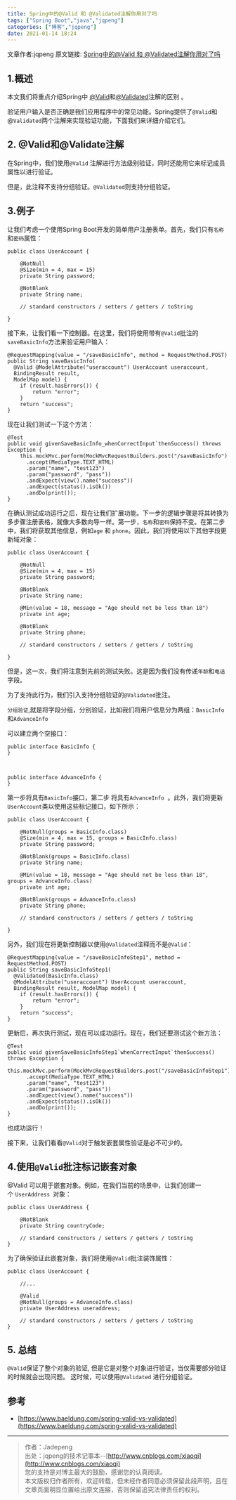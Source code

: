 ```yaml
---
title: Spring中的@Valid 和 @Validated注解你用对了吗
tags: ["Spring Boot","java","jqpeng"]
categories: ["博客","jqpeng"]
date: 2021-01-14 18:24
---
```

文章作者:jqpeng
原文链接: [Spring中的@Valid 和 @Validated注解你用对了吗](https://www.cnblogs.com/xiaoqi/p/spring-valid.html)

## 1.概述

本文我们将重点介绍Spring中 [@Valid](https://docs.oracle.com/javaee/7/api/javax/validation/Valid.html)和[@Validated](https://docs.spring.io/spring/docs/current/javadoc-api/org/springframework/validation/annotation/Validated.html)注解的区别 。

验证用户输入是否正确是我们应用程序中的常见功能。Spring提供了`@Valid`和@`Validated`两个注解来实现验证功能，下面我们来详细介绍它们。

## 2. @Valid和@Validate注解

在Spring中，我们使用`@Valid` 注解进行方法级别验证，同时还能用它来标记成员属性以进行验证。

但是，此注释不支持分组验证。`@Validated`则支持分组验证。

## 3.例子

让我们考虑一个使用Spring Boot开发的简单用户注册表单。首先，我们只有`名称`和`密码`属性：


    public class UserAccount {
    
        @NotNull
        @Size(min = 4, max = 15)
        private String password;
    
        @NotBlank
        private String name;
    
        // standard constructors / setters / getters / toString
    
    }
    


接下来，让我们看一下控制器。在这里，我们将使用带有`@Valid`批注的`saveBasicInfo`方法来验证用户输入：


    @RequestMapping(value = "/saveBasicInfo", method = RequestMethod.POST)
    public String saveBasicInfo(
      @Valid @ModelAttribute("useraccount") UserAccount useraccount, 
      BindingResult result, 
      ModelMap model) {
        if (result.hasErrors()) {
            return "error";
        }
        return "success";
    }


现在让我们测试一下这个方法：


    @Test
    public void givenSaveBasicInfo_whenCorrectInput`thenSuccess() throws Exception {
        this.mockMvc.perform(MockMvcRequestBuilders.post("/saveBasicInfo")
          .accept(MediaType.TEXT_HTML)
          .param("name", "test123")
          .param("password", "pass"))
          .andExpect(view().name("success"))
          .andExpect(status().isOk())
          .andDo(print());
    }


在确认测试成功运行之后，现在让我们扩展功能。下一步的逻辑步骤是将其转换为多步骤注册表格，就像大多数向导一样。第一步，`名称`和`密码`保持不变。在第二步中，我们将获取其他信息，例如`age` 和 `phone`。因此，我们将使用以下其他字段更新域对象：


    public class UserAccount {
    
        @NotNull
        @Size(min = 4, max = 15)
        private String password;
    
        @NotBlank
        private String name;
    
        @Min(value = 18, message = "Age should not be less than 18")
        private int age;
    
        @NotBlank
        private String phone;
    
        // standard constructors / setters / getters / toString   
    
    }
    


但是，这一次，我们将注意到先前的测试失败。这是因为我们没有传递`年龄`和`电话`字段。

为了支持此行为，我们引入支持分组验证的`@Validated`批注。

`分组验证`,就是将字段分组，分别验证，比如我们将用户信息分为两组：`BasicInfo`和`AdvanceInfo`

可以建立两个空接口：


    public interface BasicInfo {
    }



    public interface AdvanceInfo {
    }


第一步将具有`BasicInfo`接口，第二步 将具有`AdvanceInfo`  。此外，我们将更新`UserAccount`类以使用这些标记接口，如下所示：


    public class UserAccount {
    
        @NotNull(groups = BasicInfo.class)
        @Size(min = 4, max = 15, groups = BasicInfo.class)
        private String password;
    
        @NotBlank(groups = BasicInfo.class)
        private String name;
    
        @Min(value = 18, message = "Age should not be less than 18", groups = AdvanceInfo.class)
        private int age;
    
        @NotBlank(groups = AdvanceInfo.class)
        private String phone;
    
        // standard constructors / setters / getters / toString   
    
    }
    


另外，我们现在将更新控制器以使用`@Validated`注释而不是`@Valid`：


    @RequestMapping(value = "/saveBasicInfoStep1", method = RequestMethod.POST)
    public String saveBasicInfoStep1(
      @Validated(BasicInfo.class) 
      @ModelAttribute("useraccount") UserAccount useraccount, 
      BindingResult result, ModelMap model) {
        if (result.hasErrors()) {
            return "error";
        }
        return "success";
    }


更新后，再次执行测试，现在可以成功运行。现在，我们还要测试这个新方法：


    @Test
    public void givenSaveBasicInfoStep1`whenCorrectInput`thenSuccess() throws Exception {
        this.mockMvc.perform(MockMvcRequestBuilders.post("/saveBasicInfoStep1")
          .accept(MediaType.TEXT_HTML)
          .param("name", "test123")
          .param("password", "pass"))
          .andExpect(view().name("success"))
          .andExpect(status().isOk())
          .andDo(print());
    }


也成功运行！

接下来，让我们看看`@Valid`对于触发嵌套属性验证是必不可少的。

## 4.使用`@Valid`批注标记嵌套对象

@Valid 可以用于嵌套对象。例如，在我们当前的场景中，让我们创建一个 `UserAddress `对象：


    public class UserAddress {
    
        @NotBlank
        private String countryCode;
    
        // standard constructors / setters / getters / toString
    }


为了确保验证此嵌套对象，我们将使用`@Valid`批注装饰属性：


    public class UserAccount {
    
        //...
    
        @Valid
        @NotNull(groups = AdvanceInfo.class)
        private UserAddress useraddress;
    
        // standard constructors / setters / getters / toString 
    }


## 5. 总结

`@Valid`保证了整个对象的验证, 但是它是对整个对象进行验证，当仅需要部分验证的时候就会出现问题。 这时候，可以使用`@Validated` 进行分组验证。

## 参考

- [https://www.baeldung.com/spring-valid-vs-validated](https://www.baeldung.com/spring-valid-vs-validated)


* * *


> 作者：Jadepeng  
>  出处：jqpeng的技术记事本--[http://www.cnblogs.com/xiaoqi](http://www.cnblogs.com/xiaoqi)  
>  您的支持是对博主最大的鼓励，感谢您的认真阅读。  
>  本文版权归作者所有，欢迎转载，但未经作者同意必须保留此段声明，且在文章页面明显位置给出原文连接，否则保留追究法律责任的权利。


